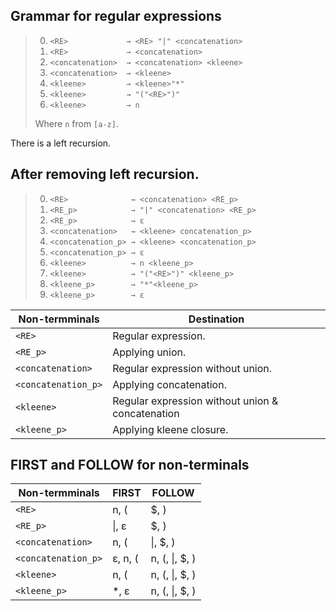 ## Grammar for regular expressions

>0. `<RE>             → <RE> "|" <concatenation>`
>0. `<RE>             → <concatenation>`
>0. `<concatenation>  → <concatenation> <kleene>`
>0. `<concatenation>  → <kleene>`
>0. `<kleene>         → <kleene>"*"`
>0. `<kleene>         → "("<RE>")"`
>0. `<kleene>         → n`
>
>Where `n` from `[a-z]`.

There is a left recursion.

## After removing left recursion.

>0. `<RE>              → <concatenation> <RE_p>`
>0. `<RE_p>            → "|" <concatenation> <RE_p>`
>0. `<RE_p>            → ε`
>0. `<concatenation>   → <kleene> concatenation_p>`
>0. `<concatenation_p> → <kleene> <concatenation_p>`
>0. `<concatenation_p> → ε`
>0. `<kleene>          → n <kleene_p>`
>0. `<kleene>          → "("<RE>")" <kleene_p>`
>0. `<kleene_p>        → "*"<kleene_p>`
>0. `<kleene_p>        → ε`


  Non-termminals    | Destination
--------------------|--------------
`<RE>`              | Regular expression.
`<RE_p>`            | Applying union.
`<concatenation>`   | Regular expression without union.
`<concatenation_p>` | Applying concatenation.
`<kleene>`          | Regular expression without union & concatenation
`<kleene_p>`        | Applying kleene closure.


## FIRST and FOLLOW for non-terminals

   Non-termminals   |     FIRST    |       FOLLOW
--------------------|------------- |--------------------
 `<RE>`             | n, (         | $, )
 `<RE_p>`           | &#124;, ε    | $, )
 `<concatenation>`  | n, (         | &#124;, $, )
 `<concatenation_p>`| ε, n, (      | n, (, &#124;, $, )
 `<kleene>`         | n, (         | n, (, &#124;, $, )
 `<kleene_p>`       | *, ε         | n, (, &#124;, $, )

